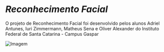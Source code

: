 # ***Reconhecimento Facial***

O projeto de Reconhecimento Facial foi desenvolvido pelos alunos Adriel Antunes, Iuri Zimmermann, Matheus Sena e Oliver Alexander do Instituto Federal de Santa Catarina - Campus Gaspar

![Imagem](https://github.com/pyOliver/Projeto-Integrador-Reconhecimento-Facial/blob/main/Imagens/logoPI_v1.png)
